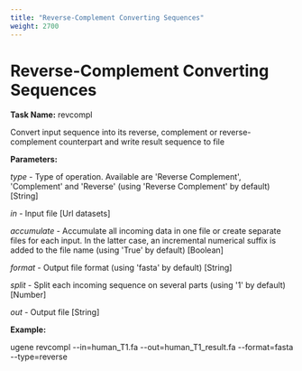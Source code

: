 ```yaml
---
title: "Reverse-Complement Converting Sequences"
weight: 2700
---
```



# Reverse-Complement Converting Sequences

**Task Name:** revcompl

Convert input sequence into its reverse, complement or reverse-complement counterpart and write result sequence to file

**Parameters:**

_type_ - Type of operation. Available are 'Reverse Complement', 'Complement' and 'Reverse' (using 'Reverse Complement' by default) \[String\]

 _in_ - Input file \[Url datasets\]

 _accumulate_ - Accumulate all incoming data in one file or create separate files for each input. In the latter case, an incremental numerical suffix is added to the file name (using 'True' by default) \[Boolean\]

 _format_ - Output file format (using 'fasta' by default) \[String\]

 _split_ - Split each incoming sequence on several parts (using '1' by default) \[Number\]

 _out_ - Output file \[String\]

**Example:**

ugene revcompl --in=human\_T1.fa --out=human\_T1\_result.fa --format=fasta --type=reverse
